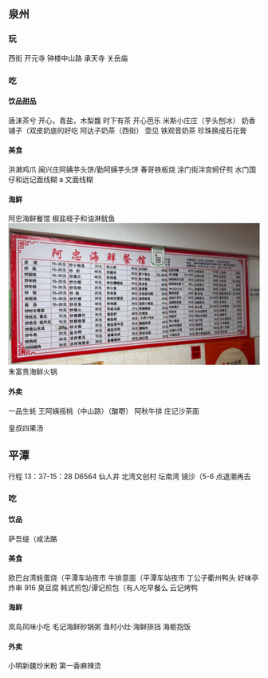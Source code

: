 ## 泉州

### 玩

西街
开元寺
钟楼中山路
承天寺
关岳庙

### 吃

#### 饮品甜品

唐沫茶兮 开心，青盐，木梨馥
时下有茶 开心芭乐
米斯小庄庄（芋头刨冰）
奶香铺子（双皮奶底的好吃
阿达子奶茶（西街）
壶见 铁观音奶茶 珍珠换成石花膏

#### 美食

洪濑鸡爪
闽兴庄阿姨芋头饼/勤阿姨芋头饼
春哥铁板烧
涂门街泮宫蚵仔煎
水门国仔和远记面线糊
a 文面线糊

#### 海鲜

阿忠海鲜餐馆 椒盐蛏子和油淋鱿鱼
![alt text](image.png)
朱富贵海鲜火锅

#### 外卖

一品生蚝
王阿姨摇桃（中山路）（酸嘢）
阿秋牛排
庄记沙茶面

皇叔四果汤

## 平潭

行程
13：37-15：28 D6564
仙人井
北湾文创村
坛南湾
镜沙（5-6 点退潮再去

### 吃

#### 饮品

萨吾缇（咸法酪

#### 美食

欧巴台湾蚝蛋烧（平潭车站夜市
牛排意面（平潭车站夜市
丁公子衢州鸭头
好味亭炸串
916 臭豆腐
韩式煎包/谭记煎包（有人吃早餐么
云记烤鸭

#### 海鲜

岚岛风味小吃
毛记海鲜砂锅粥
渔村小灶·海鲜排挡 海蛎抱饭

#### 外卖

小明新疆炒米粉
第一香麻辣烫
